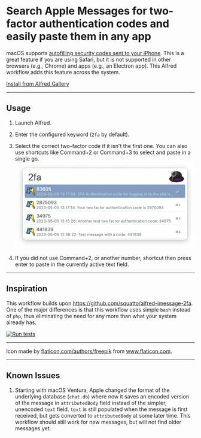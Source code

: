 # Search Apple Messages for two-factor authentication codes and easily paste them in any app

macOS supports [autofilling security codes sent to your iPhone](https://support.apple.com/guide/safari/autofill-security-codes-from-your-iphone-ibrwa4a6c6c6/mac). This is a great feature if you are using Safari, but it is not supported in other browsers (e.g., Chrome) and apps (e.g., an Electron app). This Alfred workflow adds this feature across the system.

[Install from Alfred Gallery](https://alfred.app/workflows/thebitguru/simple-2fa-paste/)

---

## Usage

1. Launch Alfred.
2. Enter the configured keyword (`2fa` by default).
3. Select the correct two-factor code if it isn't the first one. You can also use shortcuts like Command+2 or Command+3 to select and paste in a single go.
![Results](screenshot.png)

4. If you did not use Command+2, or another number, shortcut then press enter to paste in the currently active text field.

---

## Inspiration

This workflow builds upon https://github.com/squatto/alfred-imessage-2fa. One of the major differences is that this workflow uses simple `bash` instead of `php`, thus eliminating the need for any more than what your system already has.

[![Run tests](https://github.com/thebitguru/alfred-imessage-2fa-copy/actions/workflows/test.yml/badge.svg)](https://github.com/thebitguru/alfred-imessage-2fa-copy/actions/workflows/test.yml)

---

Icon made by [flaticon.com/authors/freepik](https://www.flaticon.com/authors/freepik) from www.flaticon.com.

---

## Known Issues

1. Starting with macOS Ventura, Apple changed the format of the underlying database (`chat.db`) where now it saves an encoded version of the message in `attributedBody` field instead of the simpler, unencoded `text` field. `text` is still populated when the message is first received, but gets converted to `attributedBody` at some later time. This workflow should still work for new messages, but will not find older messages yet.